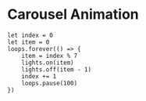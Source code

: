 # Carousel Animation

```blocks
let index = 0
let item = 0
loops.forever(() => {
    item = index % 7
    lights.on(item)
    lights.off(item - 1)
    index += 1
    loops.pause(100)
})
```